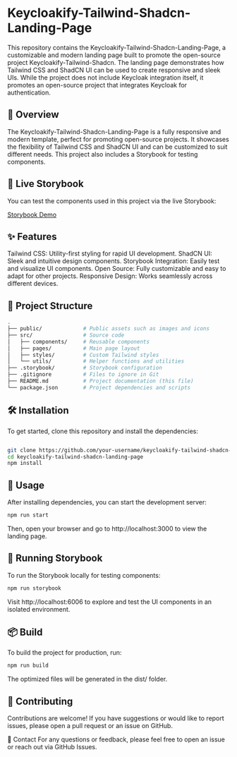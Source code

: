 # Keycloakify-Tailwind-Shadcn-Landing-Page

This repository contains the Keycloakify-Tailwind-Shadcn-Landing-Page, a customizable and modern landing page built to promote the open-source project Keycloakify-Tailwind-Shadcn. The landing page demonstrates how Tailwind CSS and ShadCN UI can be used to create responsive and sleek UIs. While the project does not include Keycloak integration itself, it promotes an open-source project that integrates Keycloak for authentication.

## 🚀 Overview

The Keycloakify-Tailwind-Shadcn-Landing-Page is a fully responsive and modern template, perfect for promoting open-source projects. It showcases the flexibility of Tailwind CSS and ShadCN UI and can be customized to suit different needs. This project also includes a Storybook for testing components.

## 🌟 Live Storybook

You can test the components used in this project via the live Storybook:

[Storybook Demo](https://nima70.github.io/keycloakify-tailwind-shadcn-landing/storybook)

## ✨ Features

Tailwind CSS: Utility-first styling for rapid UI development.
ShadCN UI: Sleek and intuitive design components.
Storybook Integration: Easily test and visualize UI components.
Open Source: Fully customizable and easy to adapt for other projects.
Responsive Design: Works seamlessly across different devices.

## 📂 Project Structure

```bash
.
├── public/             # Public assets such as images and icons
├── src/                # Source code
│   ├── components/     # Reusable components
│   ├── pages/          # Main page layout
│   ├── styles/         # Custom Tailwind styles
│   └── utils/          # Helper functions and utilities
├── .storybook/         # Storybook configuration
├── .gitignore          # Files to ignore in Git
├── README.md           # Project documentation (this file)
└── package.json        # Project dependencies and scripts
```

## 🛠️ Installation

To get started, clone this repository and install the dependencies:

```bash

git clone https://github.com/your-username/keycloakify-tailwind-shadcn-landing-page.git
cd keycloakify-tailwind-shadcn-landing-page
npm install
```

## 🔧 Usage

After installing dependencies, you can start the development server:

```bash
npm run start
```

Then, open your browser and go to http://localhost:3000 to view the landing page.

## 🧪 Running Storybook

To run the Storybook locally for testing components:

```bash
npm run storybook
```

Visit http://localhost:6006 to explore and test the UI components in an isolated environment.

## 📦 Build

To build the project for production, run:

```bash
npm run build
```

The optimized files will be generated in the dist/ folder.

## 🤝 Contributing

Contributions are welcome! If you have suggestions or would like to report issues, please open a pull request or an issue on GitHub.

💬 Contact
For any questions or feedback, please feel free to open an issue or reach out via GitHub Issues.
